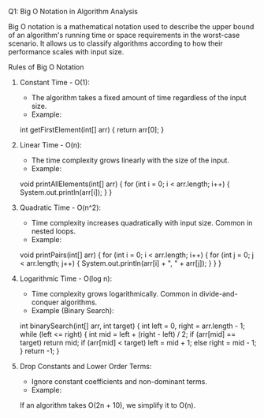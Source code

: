 Q1: Big O Notation in Algorithm Analysis

Big O notation is a mathematical notation used to describe the upper bound of an algorithm's running time or space requirements in the worst-case scenario. It allows us to classify algorithms according to how their performance scales with input size.

Rules of Big O Notation

1. Constant Time - O(1):
   - The algorithm takes a fixed amount of time regardless of the input size.
   - Example:

   int getFirstElement(int[] arr) {
       return arr[0];
   }

2. Linear Time - O(n):
   - The time complexity grows linearly with the size of the input.
   - Example:

   void printAllElements(int[] arr) {
       for (int i = 0; i < arr.length; i++) {
           System.out.println(arr[i]);
       }
   }

3. Quadratic Time - O(n^2):
   - Time complexity increases quadratically with input size. Common in nested loops.
   - Example:

   void printPairs(int[] arr) {
       for (int i = 0; i < arr.length; i++) {
           for (int j = 0; j < arr.length; j++) {
               System.out.println(arr[i] + ", " + arr[j]);
           }
       }
   }

4. Logarithmic Time - O(log n):
   - Time complexity grows logarithmically. Common in divide-and-conquer algorithms.
   - Example (Binary Search):

   int binarySearch(int[] arr, int target) {
       int left = 0, right = arr.length - 1;
       while (left <= right) {
           int mid = left + (right - left) / 2;
           if (arr[mid] == target) return mid;
           if (arr[mid] < target) left = mid + 1;
           else right = mid - 1;
       }
       return -1;
   }

5. Drop Constants and Lower Order Terms:
   - Ignore constant coefficients and non-dominant terms.
   - Example:

   If an algorithm takes O(2n + 10), we simplify it to O(n).